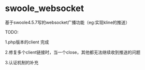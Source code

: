 # swoole_websocket
基于swoole4.5.7写的websocket广播功能（eg:实现kline的推送）

TODO:

1.php版本的client 完成

2.修复多个client链接时，当一个close，其他都无法继续收到推送的问题

3.认证机制的补充

